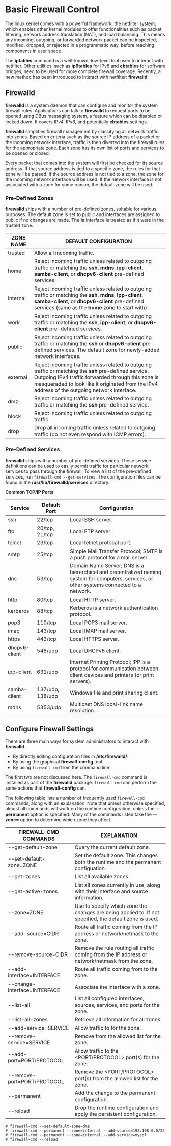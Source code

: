 # Basic Firewall Control

The linux kernel comes with a powerful framework, the netfilter system, which
 enables other kernel modules to offer functionalities such as packet filtering,
 network address translation (NAT), and load balancing. This means any incoming,
 outgoing, or forwarded network packet can be inspected, modified, dropped, or
 rejected in a programmatic way, before reaching components in user space.

The **iptables** command is a well-known, low-level tool used to interact with
 netfilter. Other utilities, such as **ip6tables** for IPv6 and **ebtables** for 
 software bridges, need to be used for more complete firewall coverage. Recently, 
 a new method has been introduced to interact with netfilter: **firewalld**.

## Firewalld

**firewalld** is a system daemon that can configure and monitor the system
 firewall rules. Applications can talk to **firewalld** to request ports to be
 opened using DBus messaging system, a feature which can be disabled or locked
 down. It covers IPv4, IPv6, and potentially **ebtables** settings.

**firewalld** simplifies firewall management by classifying all network traffic
 into zones. Based on criteria such as the source IP address of a packet or
 the incoming network interface, traffic is then diverted into the firewall rules
 for the appropriate zone. Each zone has its own list of ports and services to
 be opened or closed.

Every packet that comes into the system will first be checked for its source
 address. If that source address is tied to a specific zone, the rules for that
 zone will be parsed. If the source address is not tied to a zone, the zone for
 the incoming network interface will be used. If the network interface is not 
 associated with a zone for some reason, the default zone will be used.

### Pre-Defined Zones

**firewalld** ships with a number of pre-defined zones, suitable for various
 purposes. The default zone is set to public and interfaces are assigned to
 public if no changes are made. The **lo** interface is treated as if it were
 in the trusted zone.

ZONE NAME | DEFAULT CONFIGURATION
--------- | ------------------------------------------------------------------------------------------------------------------------------------------------------------------------------------------------------------------------------------------------------------
trusted   | Allow all incoming traffic.
home      | Reject incoming traffic unless related to outgoing traffic or matching the **ssh**, **mdns**, **ipp-client**, **samba-client**, or **dhcpv6-client** pre-defined services.
internal  | Reject incoming traffic unless related to outgoing traffic or matching the **ssh**, **mdns**, **ipp-client**, **samba-client**, or **dhcpv6-client** pre-defined services (same as the **home** zone to start with).
work      | Reject incoming traffic unless related to outgoing traffic or matching the **ssh**, **ipp-client**, or **dhcpv6-client** pre-defined services.
public    | Reject incoming traffic unless related to outgoing traffic or matching the **ssh** or **dhcpv6-client** pre-defined services. The default zone for newly-added network interfaces.
external  | Reject incoming traffic unless related to outgoing traffic or matching the **ssh** pre-defined service. Outgoing IPv4 traffic forwarded through this zone is masqueraded to look like it originated from the IPv4 address of the outgoing network interface.
dmz       | Reject incoming traffic unless related to outgoing traffic or matching the **ssh** pre-defined service.
block     | Reject incoming traffic unless related to outgoing traffic.
drop      | Drop all incoming traffic unless related to outgoing traffic (do not even respond with ICMP errors).

### Pre-Defined Services

**firewalld** ships with a number of pre-defined services. These service
 definitions can be used to easily permit traffic for particular network
 services to pass through the firewall. To view a list of the pre-defined
 services, run ```firewall-cmd --get-services```. The configuration files can
 be found in the **/usr/lib/firewalld/services** directory.

**Common TCP/IP Ports**

Service       | Default Port     | Configuration
------------- | ---------------- | -------------
ssh           | 22/tcp           | Local SSH server.
ftp           | 20/tcp, 21/tcp   | Local FTP server.
telnet        | 23/tcp           | Local telnet protocal port.
smtp          | 25/tcp           | Simple Mail Transfer Protocol; SMTP is a push protocol for a mail server.
dns           | 53/tcp           | Domain Name Server; DNS is a hierarchical and decentralized naming system for computers, services, or other systems connected to a network.
http          | 80/tcp           | Local HTTP server.
kerberos      | 88/tcp           | Kerberos is a network authentication protocol.
pop3          | 110/tcp          | Local POP3 mail server.
imap          | 143/tcp          | Local IMAP mail server.
https         | 443/tcp          | Local HTTPS server.
dhcpv6-client | 546/udp          | Local DHCPv6 client.
ipp-client    | 631/udp          | Internet Printing Protocol; IPP is a protocol for communication between client devices and printers (or print servers).
samba-client  | 137/udp, 138/udp | Windows file and print sharing client.
mdns          | 5353/udp         | Multicast DNS local-link name resolution.

## Configure Firewall Settings 

There are three main ways for system administrators to interact with **firewalld**.

* By directly editing configuration files in **/etc/firewalld/**.
* By using the graphical **firewall-config** tool.
* By using ```firewall-cmd``` from the command line.

The first two are not discussed here. The ```firewall-cmd``` command is installed
 as part of the **firewalld** package. ```firewall-cmd``` can perform the same
 actions that **firewall-config** can.

The following table lists a number of frequently used ```firewall-cmd``` commands,
 along with an explanation. Note that unless otherwise specified, almost all 
 commands will work on the runtime configuration, unless the **--permanent** 
 option is specified. Many of the commands listed take the **--zone=<ZONE>**
 option to determine which zone they affect.

FIREWALL-CMD COMMANDS          | EXPLANATION
------------------------------ | -------------------------------------------------------------------------------------------------------
--get-default-zone             | Query the current default zone.
--set-default-zone=ZONE        | Set the default zone. This changes both the runtime and the permanent configuation.
--get-zones                    | List all available zones.
--get-active-zones             | List all zones currently in use, along with their interface and source information.
--zone=ZONE                    | Use to specify which zone the changes are being applied to. If not specified, the default zone is used.
--add-source=CIDR              | Route all traffic coming from the IP address or network/netmask <CIDR> to the zone.
--remove-source=CIDR           | Remove the rule routing all traffic coming from the IP address or network/netmask <CIDR> from the zone.
--add-interface=INTERFACE      | Route all traffic coming from <INTERFACE> to the zone.
--change-interface=INTERFACE   | Associate the interface with a zone.
--list-all                     | List all configured interfaces, sources, services, and ports for the zone.
--list-all-zones               | Retrieve all information for all zones.
--add-service=SERVICE          | Allow traffic to <SERVICE> for the zone.
--remove-service=SERVICE       | Remove <SERVICE> from the allowed list for the zone.
--add-port=PORT/PROTOCOL       | Allow traffic to the <PORT/PROTOCOL> port(s) for the zone.
--remove-port=PORT/PROTOCOL    | Remove the <PORT/PROTOCOL> port(s) from the allowed list for the zone.
--permanent                    | Add the change to the permanent configuration.
--reload                       | Drop the runtime configuration and apply the persistent configuration.

```
# firewall-cmd --set-default-zone=dmz
# firewall-cmd --permanent --zone=internal --add-source=192.168.0.0/24
# firewall-cmd --permanent --zone=internal --add-service=mysql
# firewall-cmd --reload
```



